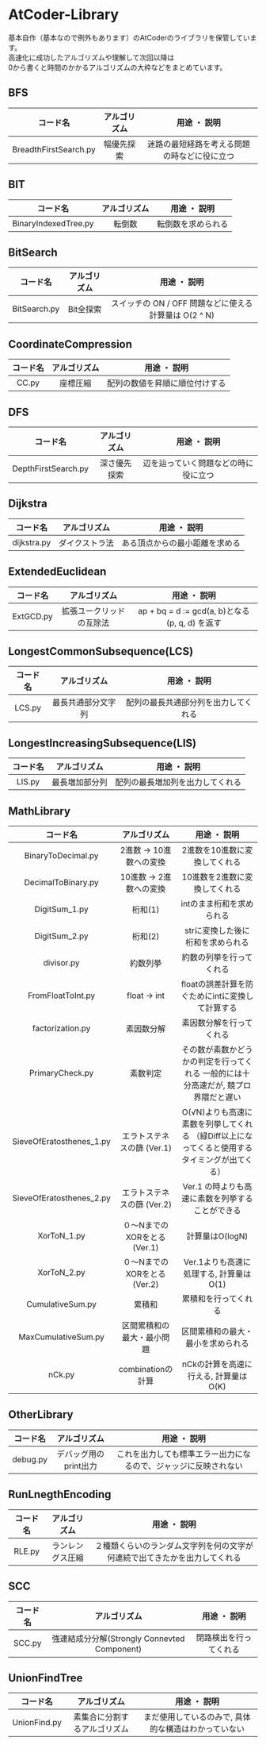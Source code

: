 # AtCoder-Library
基本自作（基本なので例外もあります）のAtCoderのライブラリを保管しています。  
高速化に成功したアルゴリズムや理解して次回以降は  
0から書くと時間のかかるアルゴリズムの大枠などをまとめています。

## BFS
|コード名|アルゴリズム|用途 ・ 説明|
|:--:|:--:|:--:|
|BreadthFirstSearch.py|幅優先探索|迷路の最短経路を考える問題の時などに役に立つ|

## BIT
|コード名|アルゴリズム|用途 ・ 説明|
|:--:|:--:|:--:|
|BinaryIndexedTree.py|転倒数|転倒数を求められる|

## BitSearch
|コード名|アルゴリズム|用途 ・ 説明|
|:--:|:--:|:--:|
|BitSearch.py|Bit全探索|スイッチの ON / OFF 問題などに使える  計算量は O(2 ^ N)|

## CoordinateCompression
|コード名|アルゴリズム|用途 ・ 説明|
|:--:|:--:|:--:|
|CC.py|座標圧縮|配列の数値を昇順に順位付けする|

## DFS
|コード名|アルゴリズム|用途 ・ 説明|
|:--:|:--:|:--:|
|DepthFirstSearch.py|深さ優先探索|辺を辿っていく問題などの時に役に立つ|

## Dijkstra
|コード名|アルゴリズム|用途 ・ 説明|
|:--:|:--:|:--:|
|dijkstra.py|ダイクストラ法|ある頂点からの最小距離を求める|

## ExtendedEuclidean
|コード名|アルゴリズム|用途 ・ 説明|
|:--:|:--:|:--:|
|ExtGCD.py|拡張ユークリッドの互除法|ap + bq = d := gcd(a, b)となる (p, q, d) を返す|

## LongestCommonSubsequence(LCS)
|コード名|アルゴリズム|用途 ・ 説明|
|:--:|:--:|:--:|
|LCS.py|最長共通部分文字列|配列の最長共通部分列を出力してくれる|

## LongestIncreasingSubsequence(LIS)
|コード名|アルゴリズム|用途 ・ 説明|
|:--:|:--:|:--:|
|LIS.py|最長増加部分列|配列の最長増加列を出力してくれる|

## MathLibrary
|コード名|アルゴリズム|用途 ・ 説明|
|:--:|:--:|:--:|
|BinaryToDecimal.py|2進数 -> 10進数への変換|2進数を10進数に変換してくれる|
|DecimalToBinary.py|10進数 -> 2進数への変換|10進数を2進数に変換してくれる|
|DigitSum_1.py|桁和(1)|intのまま桁和を求められる|
|DigitSum_2.py|桁和(2)|strに変換した後に桁和を求められる|
|divisor.py|約数列挙|約数の列挙を行ってくれる|
|FromFloatToInt.py|float -> int|floatの誤差計算を防ぐためにintに変換して計算する|
|factorization.py|素因数分解|素因数分解を行ってくれる|
|PrimaryCheck.py|素数判定|その数が素数かどうかの判定を行ってくれる  一般的には十分高速だが, 競プロ界隈だと遅い|
|SieveOfEratosthenes_1.py|エラトステネスの篩 (Ver.1) |O(√N)よりも高速に素数を列挙してくれる （緑Diff以上になってくると使用するタイミングが出てくる）|
|SieveOfEratosthenes_2.py|エラトステネスの篩 (Ver.2) |Ver.1 の時よりも高速に素数を列挙することができる|
|XorToN_1.py|０〜NまでのXORをとる(Ver.1)|計算量はO(logN)|
|XorToN_2.py|０〜NまでのXORをとる(Ver.2)|Ver.1よりも高速に処理する, 計算量はO(1)|
|CumulativeSum.py|累積和|累積和を行ってくれる|
|MaxCumulativeSum.py|区間累積和の最大・最小問題|区間累積和の最大・最小を求められる|
|nCk.py|combinationの計算|nCkの計算を高速に行える, 計算量はO(K)|

## OtherLibrary
|コード名|アルゴリズム|用途 ・ 説明|
|:--:|:--:|:--:|
|debug.py|デバッグ用のprint出力|これを出力しても標準エラー出力になるので、ジャッジに反映されない|

## RunLnegthEncoding
|コード名|アルゴリズム|用途 ・ 説明|
|:--:|:--:|:--:|
|RLE.py|ランレングス圧縮|２種類くらいのランダム文字列を何の文字が何連続で出てきたかを出力してくれる|

## SCC
|コード名|アルゴリズム|用途 ・ 説明|
|:--:|:--:|:--:|
|SCC.py|強連結成分分解(Strongly Connevted Component)|閉路検出を行ってくれる|

## UnionFindTree
|コード名|アルゴリズム|用途 ・ 説明|
|:--:|:--:|:--:|
|UnionFind.py|素集合に分割するアルゴリズム|まだ使用しているのみで, 具体的な構造はわかっていない|
